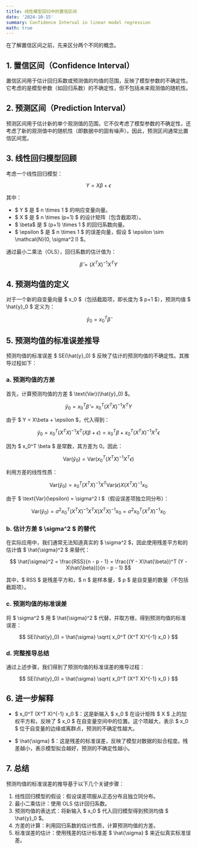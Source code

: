 ```yaml
---
title: 线性模型回归中的置信区间
date: '2024-10-15'
summary: Confidence Interval in linear model regression 
math: true
---
```


在了解置信区间之前，先来区分两个不同的概念。

## 1. 置信区间（Confidence Interval）
置信区间用于估计回归系数或预测值的均值的范围，反映了模型参数的不确定性。它考虑的是模型参数（如回归系数）的不确定性，但不包括未来观测值的随机性。


## 2. 预测区间（Prediction Interval）
预测区间用于估计新的单个观测值的范围，它不仅考虑了模型参数的不确定性，还考虑了新的观测值中的随机性（即数据中的固有噪声）。因此，预测区间通常比置信区间宽。

## 3. 线性回归模型回顾

考虑一个线性回归模型：

$$
Y = X\beta + \epsilon
$$

其中：
- $ Y $ 是 $ n \times 1 $ 的响应变量向量。
- $ X $ 是 $ n \times (p+1) $ 的设计矩阵（包含截距项）。
- $ \beta$ 是 $ (p+1) \times 1 $ 的回归系数向量。
- $ \epsilon $ 是 $ n \times 1 $ 的误差向量，假设 $ \epsilon \sim \mathcal{N}(0, \sigma^2 I) $。

通过最小二乘法（OLS），回归系数的估计值为：

$$
\hat{\beta} = (X^T X)^{-1} X^T Y
$$

## 4. 预测均值的定义

对于一个新的自变量向量 $ x_0 $（包括截距项，即长度为 $ p+1 $），预测均值 $ \hat{y}_0 $ 定义为：

$$
\hat{y}_0 = x_0^T \hat{\beta}
$$

## 5. 预测均值的标准误差推导

预测均值的标准误差 $ SE(\hat{y}_0) $ 反映了估计的预测均值的不确定性。其推导过程如下：

### a. 预测均值的方差

首先，计算预测均值的方差 $ \text{Var}(\hat{y}_0) $。

$$
\hat{y}_0 = x_0^T \hat{\beta} = x_0^T (X^T X)^{-1} X^T Y
$$

由于 $ Y = X\beta + \epsilon $，代入得到：

$$
\hat{y}_0 = x_0^T (X^T X)^{-1} X^T (X\beta + \epsilon) = x_0^T \beta + x_0^T (X^T X)^{-1} X^T \epsilon
$$

因为 $ x_0^T \beta $ 是常数，其方差为 0。因此：

$$
\text{Var}(\hat{y}_0) = \text{Var}\left( x_0^T (X^T X)^{-1} X^T \epsilon \right)
$$

利用方差的线性性质：

$$
\text{Var}(\hat{y}_0) = x_0^T (X^T X)^{-1} X^T \text{Var}(\epsilon) X (X^T X)^{-1} x_0
$$

由于 $ \text{Var}(\epsilon) = \sigma^2 I $（假设误差项独立同分布）：

$$
\text{Var}(\hat{y}_0) = \sigma^2 x_0^T (X^T X)^{-1} X^T X (X^T X)^{-1} x_0 = \sigma^2 x_0^T (X^T X)^{-1} x_0
$$

### b. 估计方差 $ \sigma^2 $ 的替代

在实际应用中，我们通常无法知道真实的 $ \sigma^2 $，因此使用残差平方和的估计值 $ \hat{\sigma}^2 $ 来替代：

$$
\hat{\sigma}^2 = \frac{RSS}{n - p - 1} = \frac{(Y - X\hat{\beta})^T (Y - X\hat{\beta})}{n - p - 1}
$$

其中，$ RSS $ 是残差平方和，$ n $ 是样本量，$ p $ 是自变量的数量（不包括截距项）。

### c. 预测均值的标准误差

将 $ \sigma^2 $ 用 $ \hat{\sigma}^2 $ 代替，并取方根，得到预测均值的标准误差：

$$
SE(\hat{y}_0) = \hat{\sigma} \sqrt{ x_0^T (X^T X)^{-1} x_0 }
$$

### d. 完整推导总结

通过上述步骤，我们得到了预测均值的标准误差的推导过程：

$$
SE(\hat{y}_0) = \hat{\sigma} \sqrt{ x_0^T (X^T X)^{-1} x_0 }
$$

## 6. 进一步解释

- $ x_0^T (X^T X)^{-1} x_0 $：这是新输入 $ x_0 $ 在设计矩阵 $ X $ 上的加权平方和，反映了 $ x_0 $ 在自变量空间中的位置。这个项越大，表示 $ x_0 $ 位于自变量的边缘或离群点，预测的不确定性越大。
  
- $ \hat{\sigma} $：这是残差的标准误差，反映了模型对数据的拟合程度。残差越小，表示模型拟合越好，预测的不确定性越小。

## 7. 总结

预测均值的标准误差的推导基于以下几个关键步骤：

1. 线性回归模型的假设：假设误差项服从正态分布且独立同分布。
2. 最小二乘估计：使用 OLS 估计回归系数。
3. 预测均值的表达式：将新输入 $ x_0 $ 代入回归模型得到预测均值 $ \hat{y}_0 $。
4. 方差的计算：利用回归系数的估计性质，计算预测均值的方差。
5. 标准误差的估计：使用残差的估计标准差 $ \hat{\sigma} $ 来近似真实标准误差。
